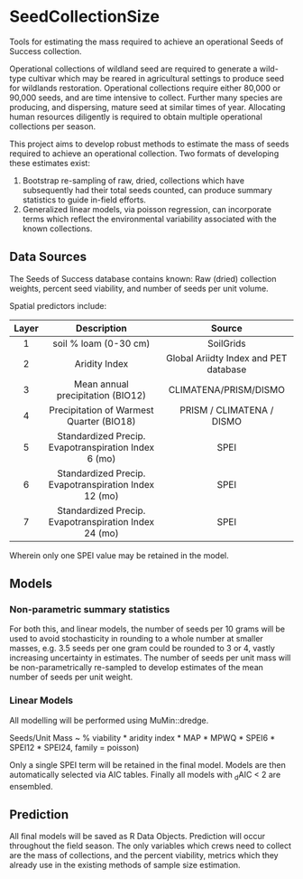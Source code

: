 # SeedCollectionSize
Tools for estimating the mass required to achieve an operational Seeds of Success collection.

Operational collections of wildland seed are required to generate a wild-type cultivar which may be reared in agricultural settings to produce seed for wildlands restoration.
Operational collections require either 80,000 or 90,000 seeds, and are time intensive to collect.
Further many species are producing, and dispersing, mature seed at similar times of year. 
Allocating human resources diligently is required to obtain multiple operational collections per season.

This project aims to develop robust methods to estimate the mass of seeds required to achieve an operational collection. Two formats of developing these estimates exist:

1) Bootstrap re-sampling of raw, dried, collections which have subsequently had their total seeds counted, can produce summary statistics to guide in-field efforts. 
2) Generalized linear models, via poisson regression, can incorporate terms which reflect the environmental variability associated with the known collections. 

## Data Sources

The Seeds of Success database contains known: Raw (dried) collection weights, percent seed viability, and number of seeds per unit volume.   

Spatial predictors include:   

| Layer |                       Description                       |              Source                   | 
| :---: | :-----------------------------------------------------: | :-----------------------------------: |
|   1   |                   soil % loam  (0-30 cm)                |              SoilGrids                |
|   2   |                       Aridity Index                     | Global Ariidty Index and PET database |
|   3   |             Mean annual precipitation (BIO12)           |        CLIMATENA/PRISM/DISMO          |
|   4   |         Precipitation of Warmest Quarter (BIO18)        |        PRISM / CLIMATENA / DISMO      |
|   5   |  Standardized Precip. Evapotranspiration Index   6 (mo) |                SPEI                   |
|   6   |  Standardized Precip. Evapotranspiration Index  12 (mo) |                SPEI                   |
|   7   |  Standardized Precip. Evapotranspiration Index  24 (mo) |                SPEI                   |

Wherein only one SPEI value may be retained in the model.   

## Models

### Non-parametric summary statistics
For both this, and linear models, the number of seeds per 10 grams will be used to avoid stochasticity in rounding to a whole number at smaller masses, e.g. 3.5 seeds per one gram could be rounded to 3 or 4, vastly increasing uncertainty in estimates. 
The number of seeds per unit mass will be non-parametrically re-sampled to develop estimates of the mean number of seeds per unit weight.


### Linear Models
All modelling will be performed using MuMin::dredge.

Seeds/Unit Mass ~ % viability * aridity index * MAP * MPWQ * SPEI6 * SPEI12 * SPEI24,  family = poisson)

Only a single SPEI term will be retained in the final model. 
Models are then automatically selected via AIC tables.
Finally all models with <sub>d</sub>AIC < 2 are ensembled. 

## Prediction

All final models will be saved as R Data Objects. Prediction will occur throughout the field season. 
The only variables which crews need to collect are the mass of collections, and the percent viability, metrics which they already use in the existing methods of sample size estimation. 
